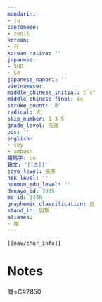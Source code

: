 ```yaml
---
mandarin:
- jū
cantonese:
- zeoi1
korean:
- 저
korean_native: ''
japanese:
- SHO
- SO
japanese_nanori: ''
vietnamese:
middle_chinese_initial: t͡sʰ
middle_chinese_final: ɨʌ
stroke_count: '8'
radical: 犬
skip_number: 1-3-5
grade_level: 先進
pos: ''
english:
- spy
- ambush
羅馬字: co
韓文: '[[초]]'
joyo_level: 高等
hsk_level: ''
hanmun_edu_level: ''
danayo_id: 7035
mc_id: 3446
graphemic_classification: 且
stand_in: 狙撃
aliases:
- 雎
---
```

```meta-bind-embed
[[nav/char_info]]
```

# Notes
雎=C#2850

